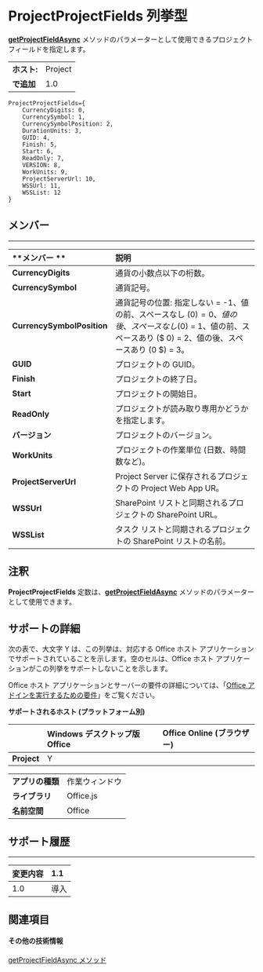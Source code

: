 
# ProjectProjectFields 列挙型
**[getProjectFieldAsync](../../reference/shared/projectdocument.getprojectfieldasync.md)** メソッドのパラメーターとして使用できるプロジェクト フィールドを指定します。

|||
|:-----|:-----|
|**ホスト:**|Project|
|**で追加**|1.0|

```
ProjectProjectFields={
    CurrencyDigits: 0, 
    CurrencySymbol: 1, 
    CurrencySymbolPosition: 2, 
    DurationUnits: 3,
    GUID: 4, 
    Finish: 5, 
    Start: 6, 
    ReadOnly: 7, 
    VERSION: 8, 
    WorkUnits: 9, 
    ProjectServerUrl: 10, 
    WSSUrl: 11, 
    WSSList: 12
}
```


## メンバー


****


|**メンバー	**|**説明**|
|:-----|:-----|
|**CurrencyDigits**|通貨の小数点以下の桁数。|
|**CurrencySymbol**|通貨記号。|
|**CurrencySymbolPosition**|通貨記号の位置: 指定しない = -1、値の前、スペースなし ($0) = 0、値の後、スペースなし (0$) = 1、値の前、スペースあり ($ 0) = 2、値の後、スペースあり (0 $) = 3。|
|**GUID**|プロジェクトの GUID。|
|**Finish**|プロジェクトの終了日。|
|**Start**|プロジェクトの開始日。|
|**ReadOnly**|プロジェクトが読み取り専用かどうかを指定します。|
|**バージョン**|プロジェクトのバージョン。|
|**WorkUnits**|プロジェクトの作業単位 (日数、時間数など)。|
|**ProjectServerUrl**|Project Server に保存されるプロジェクトの Project Web App UR。|
|**WSSUrl**|SharePoint リストと同期されるプロジェクトの SharePoint URL。|
|**WSSList**|タスク リストと同期されるプロジェクトの SharePoint リストの名前。|

## 注釈

**ProjectProjectFields** 定数は、**[getProjectFieldAsync](../../reference/shared/projectdocument.getprojectfieldasync.md)** メソッドのパラメーターとして使用できます。


## サポートの詳細


次の表で、大文字 Y は、この列挙は、対応する Office ホスト アプリケーションでサポートされていることを示します。空のセルは、Office ホスト アプリケーションがこの列挙をサポートしないことを示します。

Office ホスト アプリケーションとサーバーの要件の詳細については、「[Office アドインを実行するための要件](../../docs/overview/requirements-for-running-office-add-ins.md)」をご覧ください。


**サポートされるホスト (プラットフォーム別)**


||**Windows デスクトップ版 Office**|**Office Online (ブラウザー)**|
|:-----|:-----|:-----|
|**Project**|Y||

|||
|:-----|:-----|
|**アプリの種類**|作業ウィンドウ|
|**ライブラリ**|Office.js|
|**名前空間**|Office|

## サポート履歴



****


|**変更内容**|**1.1**|
|:-----|:-----|
|1.0|導入|

## 関連項目



#### その他の技術情報


[getProjectFieldAsync メソッド](../../reference/shared/projectdocument.getprojectfieldasync.md)
